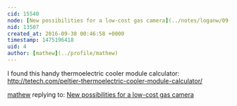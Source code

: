 ```yaml
---
cid: 15540
node: [New possibilities for a low-cost gas camera](../notes/loganw/09-29-2016/new-possibilities-for-a-low-cost-gas-camera)
nid: 13507
created_at: 2016-09-30 00:46:58 +0000
timestamp: 1475196418
uid: 4
author: [mathew](../profile/mathew)
---
```


I found this handy thermoelectric cooler module calculator: http://tetech.com/peltier-thermoelectric-cooler-module-calculator/

[mathew](../profile/mathew) replying to: [New possibilities for a low-cost gas camera](../notes/loganw/09-29-2016/new-possibilities-for-a-low-cost-gas-camera)

